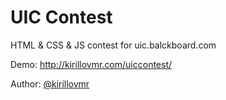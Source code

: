 # UIC Contest
HTML &amp; CSS &amp; JS contest for uic.balckboard.com

Demo: http://kirillovmr.com/uiccontest/

Author: <a href="https://github.com/kirillovmr">@kirillovmr</a>
